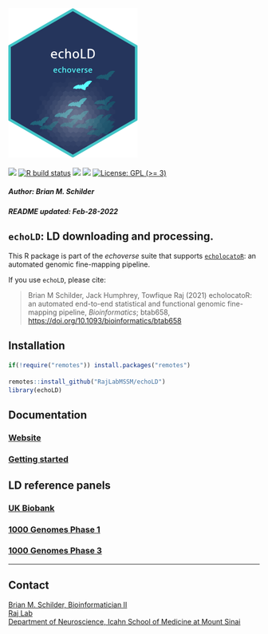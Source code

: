 <img src='https://github.com/RajLabMSSM/echoLD/raw/main/inst/hex/hex.png' height='300'><br><br>
[![](https://img.shields.io/badge/devel%20version-0.99.1-black.svg)](https://github.com/RajLabMSSM/echoLD)
[![R build
status](https://github.com/RajLabMSSM/echoLD/workflows/R-CMD-check-bioc/badge.svg)](https://github.com/RajLabMSSM/echoLD/actions)
[![](https://img.shields.io/github/last-commit/RajLabMSSM/echoLD.svg)](https://github.com/RajLabMSSM/echoLD/commits/main)
[![](https://codecov.io/gh/RajLabMSSM/echoLD/branch/main/graph/badge.svg)](https://codecov.io/gh/RajLabMSSM/echoLD)
[![License: GPL (>=
3)](https://img.shields.io/badge/license-GPL%20(%3E=%203)-blue.svg)](https://cran.r-project.org/web/licenses/GPL%20(%3E=%203))
<h5>
Author: <i>Brian M. Schilder</i>
</h5>
<h5>
README updated: <i>Feb-28-2022</i>
</h5>

## `echoLD`: LD downloading and processing.

This R package is part of the *echoverse* suite that supports
[`echolocatoR`](https://github.com/RajLabMSSM/echolocatoR): an automated
genomic fine-mapping pipeline.

If you use `echoLD`, please cite:

> Brian M Schilder, Jack Humphrey, Towfique Raj (2021) echolocatoR: an
> automated end-to-end statistical and functional genomic fine-mapping
> pipeline, *Bioinformatics*; btab658,
> <https://doi.org/10.1093/bioinformatics/btab658>

## Installation

``` r
if(!require("remotes")) install.packages("remotes")

remotes::install_github("RajLabMSSM/echoLD")
library(echoLD)
```

## Documentation

### [Website](https://rajlabmssm.github.io/echoLD)

### [Getting started](https://rajlabmssm.github.io/echoLD/articles/echoLD)

## LD reference panels

### [UK Biobank](https://www.ukbiobank.ac.uk)

### [1000 Genomes Phase 1](https://www.internationalgenome.org)

### [1000 Genomes Phase 3](https://www.internationalgenome.org)

<hr>

## Contact

<a href="https://bschilder.github.io/BMSchilder/" target="_blank">Brian
M. Schilder, Bioinformatician II</a>  
<a href="https://rajlab.org" target="_blank">Raj Lab</a>  
<a href="https://icahn.mssm.edu/about/departments/neuroscience" target="_blank">Department
of Neuroscience, Icahn School of Medicine at Mount Sinai</a>
